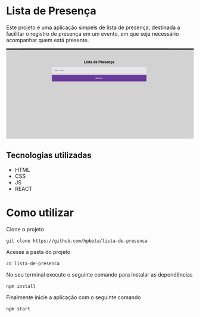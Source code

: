 # Lista de Presença

Este projeto é uma aplicação simpels de  lista de presença, destinada a facilitar o registro de presença em um evento,  em que seja necessário acompanhar quem está presente.

<img src="./tela.gif" alt="Gif da tela inicial">

## Tecnologias utilizadas

- HTML
- CSS
- JS
- REACT

# Como utilizar

Clone o projeto
```
git clone https://github.com/hpbeta/lista-de-presenca
```
Acesse a pasta do projeto
```
cd lista-de-presenca
```

No seu terminal execute o seguinte comando para instalar as dependências
```
npm install
```

Finalmente inicie a aplicação com o seguinte comando
```
npm start
```






